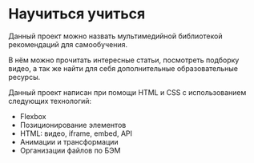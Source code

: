 # **Научиться учиться**
Данный проект можно назвать мультимедийной библиотекой рекомендаций для самообучения.

В нём можно прочитать интересные статьи, посмотреть подборку видео, а так же найти для себя дополнительные образовательные ресурсы.


Данный проект написан при помощи HTML и CSS с использованием следующих технологий:
* Flexbox
* Позиционирование элементов
* HTML: видео, iframe, embed, API
* Анимации и трансформации
* Организации файлов по БЭМ
